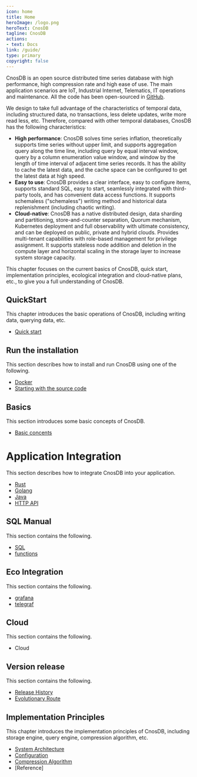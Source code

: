 ```yaml
---
icon: home
title: Home
heroImage: /logo.png
heroText: CnosDB
tagline: CnosDB
actions:
- text: Docs
link: /guide/
type: primary
copyright: false
---
```


CnosDB is an open source distributed time series database with high performance, high compression rate and high ease of use. The main application scenarios are IoT, Industrial Internet, Telematics, IT operations and maintenance. All the code has been open-sourced in [GitHub](https://github.com/cnosdb/cnosdb).

We design to take full advantage of the characteristics of temporal data, including structured data, no transactions, less delete updates, write more read less, etc. Therefore, compared with other temporal databases, CnosDB has the following characteristics:


- **High performance**: CnosDB solves time series inflation, theoretically supports time series without upper limit, and supports aggregation query along the time line, including query by equal interval window, query by a column enumeration value window, and window by the length of time interval of adjacent time series records. It has the ability to cache the latest data, and the cache space can be configured to get the latest data at high speed.
- **Easy to use**: CnosDB provides a clear interface, easy to configure items, supports standard SQL, easy to start, seamlessly integrated with third-party tools, and has convenient data access functions. It supports schemaless ("schemaless") writing method and historical data replenishment (including chaotic writing).
- **Cloud-native**: CnosDB has a native distributed design, data sharding and partitioning, store-and-counter separation, Quorum mechanism, Kubernetes deployment and full observability with ultimate consistency, and can be deployed on public, private and hybrid clouds. Provides multi-tenant capabilities with role-based management for privilege assignment. It supports stateless node addition and deletion in the compute layer and horizontal scaling in the storage layer to increase system storage capacity.

This chapter focuses on the current basics of CnosDB, quick start, implementation principles, ecological integration and cloud-native plans, etc., to give you a full understanding of CnosDB.

## QuickStart
This chapter introduces the basic operations of CnosDB, including writing data, querying data, etc.
 - [Quick start](./en/quick_start.html)

## Run the installation
This section describes how to install and run CnosDB using one of the following.
- [Docker](./en/install_cnosdb.md#docker)
- [Starting with the source code](./en/install_cnosdb.md#source-code-installation)

## Basics
This section introduces some basic concepts of CnosDB.
- [Basic concents](./en/concept.md)

# Application Integration
This section describes how to integrate CnosDB into your application.
- [Rust](./en/application/application.md#rust)
- [Golang](./en/application/application.md#golang)
- [Java](./en/application/application.md#java)
- [HTTP API](../en/guide/application/api.md)

## SQL Manual
This section contains the following.
- [SQL](./en/query/sql.md)
- [functions](./en/query/select_function.md)

## Eco Integration
This section contains the following.
- [grafana](./en/ecology/grafana.md)
- [telegraf](./en/ecology/telegraf.md)

## Cloud
This section contains the following.
- Cloud

## Version release
This section contains the following.
- [Release History](./en/release/changelist.md)
- [Evolutionary Route](./en/release/roadmap.md)

## Implementation Principles
This chapter introduces the implementation principles of CnosDB, including storage engine, query engine, compression algorithm, etc.
- [System Architecture](./en/design/arch.md)
- [Configuration](./en/design/config.md)
- [Compression Algorithm](./en/design/compress.md)
- [Reference]
